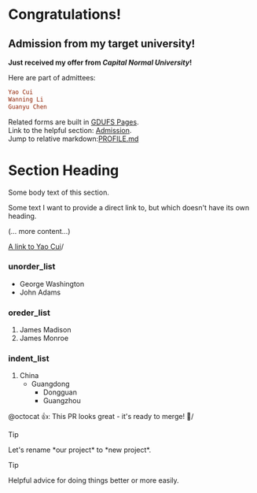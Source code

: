 # Congratulations!
## Admission from my target university!
**Just received my offer from _Capital Normal University_!**

Here are part of admittees:
```ruby
Yao Cui
Wanning Li
Guanyu Chen
```
Related forms are built in [GDUFS Pages](www.gdufs.edu.cn/).\
Link to the helpful section: [Admission](#admission-from-my-target-university).\
Jump to relative markdown:[PROFILE.md](./PROFILE.md)

# Section Heading

Some body text of this section.

<a name="Yao-Cui"></a>
Some text I want to provide a direct link to, but which doesn't have its own heading.

(… more content…)

[A link to Yao Cui](#Yao-Cui)/
### unorder_list
- George Washington
- John Adams

### oreder_list
1. James Madison
2. James Monroe

### indent_list
1. China
   - Guangdong
       - Dongguan
       - Guangzhou

<!-- ### Task Lists
- [x] #739
- [ ] Doing exercises every day
- [ ] Eating hamburgers
- [ ] \(Optional) Open hidden tasks -->

@octocat 👍: This PR looks great - it's ready to merge! 🥇/

> [!TIP]
> Let's rename \*our project\* to \*new project\*.

> [!TIP]
> Helpful advice for doing things better or more easily.

